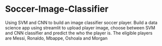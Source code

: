 # Soccer-Image-Classifier
Using SVM and CNN to build an image classifier soccer player. Build a data science app using streamlit to upload player image, choose between SVM and CNN classifier and predict the who the player is. The eligible players are Messi, Ronaldo, Mbappe, Oshoala and Morgan
